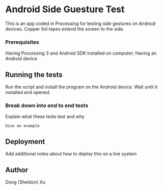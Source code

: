 # Android Side Guesture Test
This is an app coded in Processing for testing side gestures on Android devices. Copper foil tapes extend the screen to the side.

### Prerequisites

Having Processing 3 and Android SDK installed on computer; Having an Android device

## Running the tests

Run the script and install the program on the Android device. Wait until it installed and opened.

### Break down into end to end tests

Explain what these tests test and why

```
Give an example
```

## Deployment

Add additional notes about how to deploy this on a live system


## Author

Dong (Sheldon) Xu

